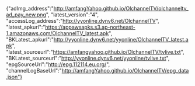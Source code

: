 {"adImg_address":"http://amfangYahoo.github.io/OlchannelTV/olchanneltv_ad_pay_new.png", "latest_version":"4", "accessLog_address":"http://yyonline.dynv6.net/OlchannelTV", "latest_apkurl":"https://appawsapks.s3.ap-northeast-1.amazonaws.com/OlchannelTV_latest.apk", "BKLatest_apkurl":"http://yyonline.dynv6.net/yyonline/OlchannelTV_latest.apk", "latest_sourceurl":"https://amfangyahoo.github.io/OlchannelTV/tvlive.txt", "BKLatest_sourceurl":"http://yyonline.dynv6.net/yyonline/tvlive.txt", "epgSourceUrl":"http://epg.112114.eu.org/", "channelLogBaseUrl":"http://amfangYahoo.github.io/OlchannelTV/epg_data.json"}
